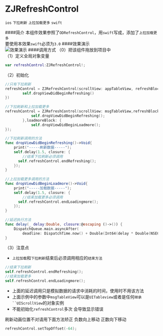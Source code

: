 # ZJRefreshControl
`ios` `下拉刷新` `上拉加载更多` `swift`

####简介
本组件效果参照了`ODRefreshControl`，用`swift`写成，添加了`上拉加载更多`  
要使用本效果`swift`必须为`3.0`
####效果演示  
![效果演示](https://github.com/psvmc/ZJRefreshControl/raw/master/Images/refresh01.gif)
####调用方式
（0）把该组件拖放到项目中  
（1）定义全局对象变量

```swift
var refreshControl:ZJRefreshControl!;
```

（2）初始化

```swift
//只有下拉刷新
refreshControl = ZJRefreshControl(scrollView: appTableView, refreshBlock: {
        self.dropViewDidBeginRefreshing()
})
	
//下拉刷新和上拉加载更多
refreshControl = ZJRefreshControl(scrollView: msgTableView,refreshBlock: {
            self.dropViewDidBeginRefreshing();
        },loadmoreBlock: {
            self.dropViewDidBeginLoadmore();
});
	
//下拉刷新调用的方法
func dropViewDidBeginRefreshing()->Void{
    print("-----刷新数据-----");
    self.delay(1.5, closure: {
    	//结束下拉刷新必须调用
      self.refreshControl.endRefreshing();
    });
}
    
//上拉加载更多调用的方法
func dropViewDidBeginLoadmore()->Void{
    print("-----加载数据-----");
    self.delay(1.5, closure: {
    	//结束加载更多必须调用
      self.refreshControl.endLoadingmore();
    });
}
    
//延迟执行方法
func delay(_ delay:Double, closure:@escaping ()->()) {
    DispatchQueue.main.asyncAfter(
        deadline: DispatchTime.now() + Double(Int64(delay * Double(NSEC_PER_SEC))) / Double(NSEC_PER_SEC), execute: closure)
} 
```

（3）注意点  

+ `上拉加载`和`下拉刷新`结束后必须调用相应的`结束方法`

```swift
//结束下拉刷新
self.refreshControl.endRefreshing();
//结束加载更多
self.refreshControl.endLoadingmore();	
```

+ 上面的延迟调用只是模拟数据的请求中消耗的时间，使用时不用该方法
+ 上面示例中的参数中`msgTableView`可以是`UITableview`或者是任何`继承``UIScrollView`的对象实例
+ 不能初始化`refreshControl`多次 会导致显示错误


刷新动画位置不对请用下面方法矫正 负数向上移动 正数向下移动

```swift
refreshControl.setTopOffset(-64);
```